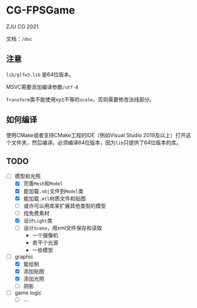 ﻿# CG-FPSGame

ZJU CG 2021

文档：`/doc`

## 注意

`lib/glfw3.lib` 是64位版本。

MSVC需要添加编译参数`/utf-8`

`Transform`类不能使用xyz不等的`scale`，否则需要修改法线部分。

## 如何编译

使用CMake或者支持CMake工程的IDE（例如Visual Studio 2019及以上）打开这个文件夹，然后编译。必须编译64位版本，因为`lib`只提供了64位版本的库。

## TODO

- [ ] 模型和光照
  - [x] 完善`Mesh`和`Model`
  - [x] 能加载`.obj`文件到`Model`类
  - [x] 能加载`.mtl`材质文件和贴图
  - [ ] 或许可以用库来扩展其他类型的模型
  - [ ] 找免费素材
  - [x] 设计`Light`类
  - [ ] 设计`Scene`，用xml文件保存和读取
    - 一个摄像机
    - 若干个光源
    - 一些模型
- [ ] graphic
  - [x] 能绘制
  - [x] 添加贴图
  - [x] 添加光照
  - [ ] 阴影
- [ ] game logic
  - [ ] ...
